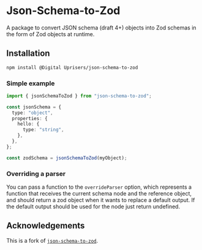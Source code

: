 # Json-Schema-to-Zod

A package to convert JSON schema (draft 4+) objects into Zod schemas in the form of Zod objects at runtime.

## Installation

```sh
npm install @Digital Uprisers/json-schema-to-zod
```

### Simple example

```typescript
import { jsonSchemaToZod } from "json-schema-to-zod";

const jsonSchema = {
  type: "object",
  properties: {
    hello: {
      type: "string",
    },
  },
};

const zodSchema = jsonSchemaToZod(myObject);
```

### Overriding a parser

You can pass a function to the `overrideParser` option, which represents a function that receives the current schema node and the reference object, and should return a zod object when it wants to replace a default output. If the default output should be used for the node just return undefined.

## Acknowledgements

This is a fork of [`json-schema-to-zod`](https://github.com/StefanTerdell/json-schema-to-zod).
